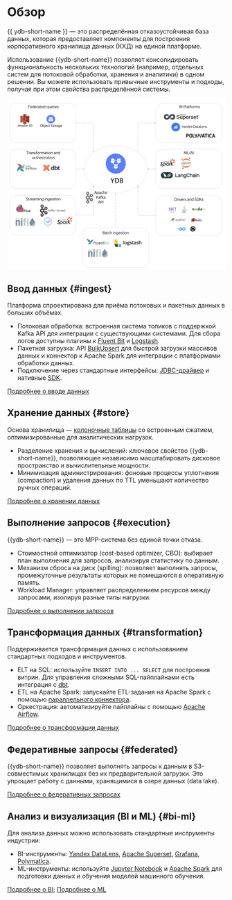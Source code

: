 # Обзор

{{ ydb-short-name }} — это распределённая отказоустойчивая база данных, которая предоставляет компоненты для построения корпоративного хранилища данных (КХД) на единой платформе.

Использование {{ydb-short-name}} позволяет консолидировать функциональность нескольких технологий (например, отдельных систем для потоковой обработки, хранения и аналитики) в одном решении. Вы можете использовать привычные инструменты и подходы, получая при этом свойства распределённой системы.

![](_includes/olap_whole.png)

## Ввод данных {#ingest}

Платформа спроектирована для приёма потоковых и пакетных данных в больших объёмах.

- Потоковая обработка: встроенная система топиков с поддержкой Kafka API для интеграции с существующими системами. Для сбора логов доступны плагины к [Fluent Bit](../../../integrations/ingestion/fluent-bit.md) и [Logstash](../../../integrations/ingestion/logstash.md).
- Пакетная загрузка: API [BulkUpsert](../../../recipes/ydb-sdk/bulk-upsert.md) для быстрой загрузки массивов данных и коннектор к Apache Spark для интеграции с платформами обработки данных.
- Подключение через стандартные интерфейсы: [JDBC-драйвер](../../../reference/languages-and-apis/jdbc-driver/index.md) и нативные [SDK](../../../recipes/ydb-sdk/index.md).

[Подробнее о вводе данных](dwh/ingest.md)

## Хранение данных {#store}

Основа хранилища — [колоночные таблицы](../../../concepts/datamodel/table.md#column-oriented-tables) со встроенным сжатием, оптимизированные для аналитических нагрузок.

- Разделение хранения и вычислений: ключевое свойство {{ydb-short-name}}, позволяющее независимо масштабировать дисковое пространство и вычислительные мощности.
- Минимизация администрирования: фоновые процессы уплотнения (compaction) и удаления данных по TTL уменьшают количество ручных операций.

[Подробнее о хранении данных](dwh/store.md)

## Выполнение запросов {#execution}

{{ydb-short-name}} — это MPP-система без единой точки отказа.

- Стоимостной оптимизатор (cost-based optimizer, CBO): выбирает план выполнения для запросов, анализируя статистику по данным.
- Механизм сброса на диск (spilling): позволяет выполнять запросы, промежуточные результаты которых не помещаются в оперативную память.
- Workload Manager: управляет распределением ресурсов между запросами, изолируя разные типы нагрузки.

[Подробнее о выполнении запросов](dwh/execution.md)

## Трансформация данных {#transformation}

Поддерживается трансформация данных с использованием стандартных подходов и инструментов.

- ELT на SQL: используйте `INSERT INTO ... SELECT` для построения витрин. Для управления сложными SQL-пайплайнами есть интеграция с [dbt](../../../integrations/migration/dbt.md).
- ETL на Apache Spark: запускайте ETL-задания на Apache Spark с помощью [параллельного коннектора](../../../integrations/ingestion/spark.md).
- Оркестрация: автоматизируйте пайплайны с помощью [Apache Airflow](../../../integrations/orchestration/airflow.md).

[Подробнее о трансформации данных](dwh/etl.md)

## Федеративные запросы {#federated}

{{ydb-short-name}} позволяет выполнять запросы к данным в S3-совместимых хранилищах без их предварительной загрузки. Это упрощает работу с данными, хранящимися в озере данных (data lake).

[Подробнее о федеративных запросах](dwh/federated.md)

## Анализ и визуализация (BI и ML) {#bi-ml}

Для анализа данных можно использовать стандартные инструменты индустрии:

- BI-инструменты: [Yandex DataLens](../../../integrations/visualization/datalens.md), [Apache Superset](../../../integrations/visualization/superset.md), [Grafana](../../../integrations/visualization/grafana.md), [Polymatica](https://wiki.polymatica.ru/display/PDTNUG1343/YDB+Server).
- ML-инструменты: используйте [Jupyter Notebook](../../../integrations/gui/jupyter.md) и [Apache Spark](../../../integrations/ingestion/spark.md) для подготовки данных и обучения моделей машинного обучения.

[Подробнее о BI](dwh/bi.md); [Подробнее о ML](dwh/ml.md)
